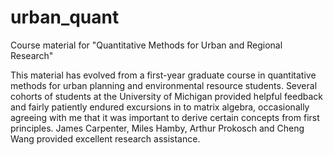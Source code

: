 urban_quant
===========

Course material for "Quantitative Methods for Urban and Regional Research"

This material has evolved from a first-year graduate course in quantitative methods for urban planning and environmental resource students. Several cohorts of students at the University of Michigan provided helpful feedback and fairly patiently endured excursions in to matrix algebra, occasionally agreeing with me that it was important to derive certain concepts from first principles. James Carpenter, Miles Hamby, Arthur Prokosch and Cheng Wang provided excellent research assistance.
